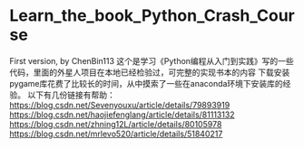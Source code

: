 # Learn_the_book_Python_Crash_Course
First version, by ChenBin113
这个是学习《Python编程从入门到实践》写的一些代码，里面的外星人项目在本地已经检验过，可完整的实现书本的内容
下载安装pygame库花费了比较长的时间，从中摸索了一些在anaconda环境下安装库的经验。
以下有几份链接有帮助：
https://blog.csdn.net/Sevenyouxu/article/details/79893919
https://blog.csdn.net/haojiefenglang/article/details/81113132
https://blog.csdn.net/zhning12L/article/details/80105978
https://blog.csdn.net/mrlevo520/article/details/51840217
